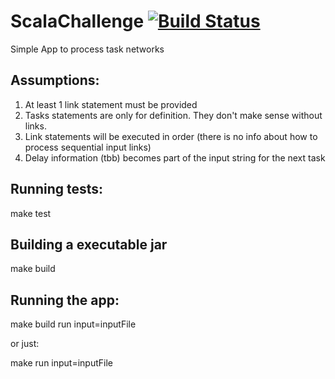 # ScalaChallenge [![Build Status](https://travis-ci.org/andrerigon/ScalaChallenge.svg?branch=master)](https://travis-ci.org/andrerigon/ScalaChallenge)

Simple App to process task networks

## Assumptions:

1. At least 1 link statement must be provided
2. Tasks statements are only for definition. They don't make sense without links. 
3. Link statements will be executed in order (there is no info about how to process sequential input links)
4. Delay information (tbb) becomes part of the input string for the next task

## Running tests:

make test

## Building a executable jar

make build

## Running the app:

make build run input=inputFile

or just:

make run input=inputFile











